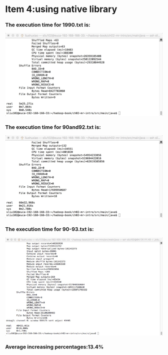 Item 4:using native library
====================
### The execution time for 1990.txt is:
 ![image](https://github.com/sliu102/ITMD521/blob/master/week07/item5/1990.jpeg)
### The execution time for 90and92.txt is:
![image](https://github.com/sliu102/ITMD521/blob/master/week07/item5/90and92.jpeg)
### The execution time for 90-93.txt is:
![image](https://github.com/sliu102/ITMD521/blob/master/week07/item5/90-93.jpeg)

### Average increasing percentages:13.4%
 

